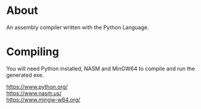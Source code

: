# About
An assembly compiler written with the Python Language.

# Compiling
You will need Python installed, NASM and MinGW64 to compile and run the generated exe.

https://www.python.org/
<br>
https://www.nasm.us/
<br>
https://www.mingw-w64.org/
